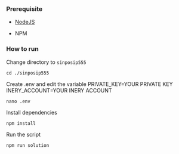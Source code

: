 ### Prerequisite

- [NodeJS](https://nodejs.org/en/)

- NPM



### How to run

Change directory to ```sinposip555```

```shell
cd ./sinposip555
```

Create .env and edit the variable
PRIVATE_KEY=YOUR PRIVATE KEY
INERY_ACCOUNT=YOUR INERY ACCOUNT

```shell
nano .env
```

Install dependencies

```shell
npm install
```

Run the script

```
npm run solution
```

